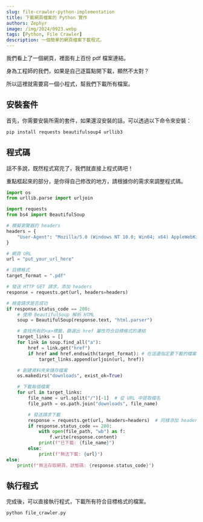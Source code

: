 ```yaml
---
slug: file-crawler-python-implementation
title: 下載網頁檔案的 Python 實作
authors: Zephyr
image: /img/2024/0923.webp
tags: [Python, File Crawler]
description: 一個簡單的網頁檔案下載程式。
---
```


我們看上了一個網頁，裡面有上百份 pdf 檔案連結。

身為工程師的我們，如果是自己逐篇點開下載，顯然不太對？

所以這裡就需要寫一個小程式，幫我們下載所有檔案。

<!-- truncate -->

## 安裝套件

首先，你需要安裝所需的套件，如果還沒安裝的話，可以透過以下命令來安裝：

```bash
pip install requests beautifulsoup4 urllib3
```

## 程式碼

話不多說，既然程式寫完了，我們就直接上程式碼吧！

重點框起來的部分，是你得自己修改的地方，請根據你的需求來調整程式碼。

```python {13,16} title="file_crawler.py"
import os
from urllib.parse import urljoin

import requests
from bs4 import BeautifulSoup

# 模擬瀏覽器的 headers
headers = {
    "User-Agent": "Mozilla/5.0 (Windows NT 10.0; Win64; x64) AppleWebKit/537.36 (KHTML, like Gecko) Chrome/92.0.4515.107 Safari/537.36"
}

# 網頁 URL
url = "put_your_url_here"

# 目標格式
target_format = ".pdf"

# 發送 HTTP GET 請求，添加 headers
response = requests.get(url, headers=headers)

# 檢查請求是否成功
if response.status_code == 200:
    # 使用 BeautifulSoup 解析 HTML
    soup = BeautifulSoup(response.text, "html.parser")

    # 查找所有的<a>標籤，篩選出 href 屬性符合目標格式的連結
    target_links = []
    for link in soup.find_all("a"):
        href = link.get("href")
        if href and href.endswith(target_format): # 在這邊指定要下載的檔案格式
            target_links.append(urljoin(url, href))

    # 創建資料夾來儲存檔案
    os.makedirs("downloads", exist_ok=True)

    # 下載每個檔案
    for url in target_links:
        file_name = url.split("/")[-1]  # 從 URL 中提取檔名
        file_path = os.path.join("downloads", file_name)

        # 發送請求下載
        response = requests.get(url, headers=headers)  # 同樣添加 headers
        if response.status_code == 200:
            with open(file_path, "wb") as f:
                f.write(response.content)
            print(f"已下載: {file_name}")
        else:
            print(f"無法下載: {url}")
else:
    print(f"無法存取網頁，狀態碼: {response.status_code}")
```

## 執行程式

完成後，可以直接執行程式，下載所有符合目標格式的檔案。

```bash
python file_crawler.py
```

